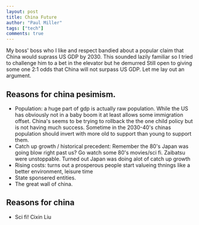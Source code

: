 ```yaml
---
layout: post
title: China Future
author: "Paul Miller"
tags: ["tech"]
comments: true
---
```


My boss' boss who I like and respect bandied about a popular claim that China would suprass US GDP by 2030. This sounded lazily familiar so I tried to challenge him to a bet in the elevator but he demurred 
Still open to giving some one 2:1 odds that China  will not surpass US GDP. Let me lay out an argument. 

## Reasons for china pesimism. 
* Population: a huge part of gdp is actually raw population. While the US has obviously not in a baby boom it at least allows some immigration offset. China's seems to be trying to rollback the the one child policy but is not having much success. Sometime in the 2030-40's chinas population should invert with more old to support than young to support them.
* Catch up growth / historical precedent: Remember the 80's Japan was going blow right past us? Go watch some 80's movies/sci fi. Zaibatsu were unstoppable.  Turned out Japan was doing alot of catch up growth
* Rising costs: turns out a prosperous people start valueing thnings like a better environment, leisure time 
* State sponsered entities.
* The great wall of china. 


## Reasons for china 
* Sci fi! Cixin Liu
  
